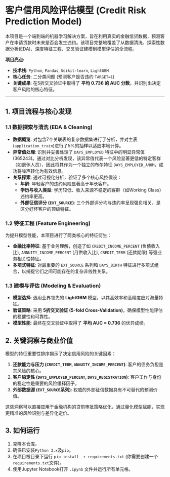 # 客户信用风险评估模型 (Credit Risk Prediction Model)

本项目是一个端到端的机器学习解决方案，旨在利用真实的金融信贷数据，预测客户在申请贷款时未来是否会发生违约。该项目完整地覆盖了从数据清洗、探索性数据分析(EDA)、深度特征工程、交叉验证建模到模型评估的全流程。

**项目亮点:**
*   **技术栈**: `Python`, `Pandas`, `Scikit-learn`, `LightGBM`
*   **核心任务**: 二分类问题 (预测客户是否违约 `TARGET=1`)
*   **关键成果**: 在5折交叉验证中取得了 **平均 0.736 的 AUC 分数**，并识别出决定客户风险的核心特征。

---

## 1. 项目流程与核心发现

### 1.1 数据探索与清洗 (EDA & Cleaning)
*   **数据概览**: 对包含7个关联表的复杂数据集进行了分析，并对主表(`application_train`)进行了5%的抽样以适应本地计算。
*   **异常值处理**: 识别并妥善处理了 `DAYS_EMPLOYED` 特征中的明显异常值(365243)。通过对比分析发现，该异常值代表一个风险显著更低的特定客群（如退休人员），因此将其作为一个独立的布尔特征 `DAYS_EMPLOYED_ANOM`，成功将噪声转化为有效信息。
*   **关系探索**: 通过可视化分析，验证了多个核心风控假设：
    *   **年龄**: 年轻客户的违约风险显著高于年长客户。
    *   **学历与收入类型**: 学历较低、收入来源不稳定的客群（如Working Class）违约率更高。
    *   **外部征信评分 (`EXT_SOURCE`)**: 三个外部评分均与违约率呈现强负相关，是区分好坏客户的顶级特征。

### 1.2 特征工程 (Feature Engineering)
为提升模型性能，本项目进行了两类核心的特征衍生：
*   **金融比率特征**: 基于业务理解，创造了如 `CREDIT_INCOME_PERCENT` (负债收入比), `ANNUITY_INCOME_PERCENT` (月供收入比), `CREDIT_TERM` (还款期限) 等强业务相关性特征。
*   **多项式特征**: 对最重要的 `EXT_SOURCE` 系列和 `DAYS_BIRTH` 特征进行多项式组合，以捕捉它们之间可能存在的复杂非线性关系。

### 1.3 建模与评估 (Modeling & Evaluation)
*   **模型选择**: 选用业界领先的 **LightGBM** 模型，以其高效率和高精度应对海量特征。
*   **验证策略**: 采用 **5折交叉验证 (5-fold Cross-Validation)**，确保模型性能评估的稳健性和可靠性。
*   **模型性能**: 最终在交叉验证中取得了 **平均 AUC = 0.736** 的优异成绩。

## 2. 关键洞察与商业价值
模型的特征重要性排序揭示了决定信用风险的关键因素：
1.  **还款能力与压力 (`CREDIT_TERM`, `ANNUITY_INCOME_PERCENT`)**: 客户的债务负担是其风险的核心。
2.  **客户稳定性 (`DAYS_EMPLOYED_PERCENT`, `DAYS_REGISTRATION`)**: 客户工作与身份的稳定性是重要的风险缓释因子。
3.  **外部数据源 (`EXT_SOURCE`系列)**: 权威的外部征信数据具有不可替代的预测价值。

这些洞察可以直接应用于金融机构的贷前审批策略优化，通过量化模型赋能，实现更精准的风险识别与差异化定价。

## 3. 如何运行
1.  克隆本仓库。
2.  确保已安装`Python 3.x`及`pip`。
3.  在项目根目录下运行 `pip install -r requirements.txt` (你需要创建一个`requirements.txt`文件)。
4.  使用Jupyter Notebook打开 `.ipynb` 文件并运行所有单元格。
